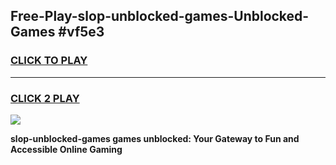
## Free-Play-slop-unblocked-games-Unblocked-Games #vf5e3
<h3>
<a href="https://news.freeplayer.one?title=slop-unblocked-games&ref=8M">CLICK TO PLAY</a></h3>
<hr>

<h3>
<a href="https://news.freeplayer.one?title=slop-unblocked-games&ref=8M">CLICK 2 PLAY</a>
  
</h3>

<a href="https://news.freeplayer.one?title=slop-unblocked-games&ref=8M"><img src="https://clearcache.store/games.png"></a>


**slop-unblocked-games games unblocked: Your Gateway to Fun and Accessible Online Gaming**
